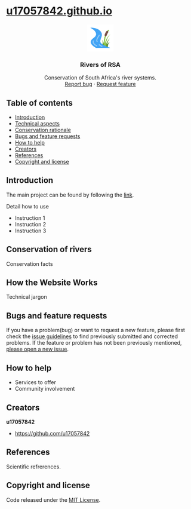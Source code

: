 <a href="https://u17057842.github.io"><h1>u17057842.github.io</h1></a>

<p align="center">
  <a href="https://u17057842.github.io">
    <img src="river-icon.png" alt="Logo" width=72 height=72>
  </a>

  <h3 align="center">Rivers of RSA</h3>

  <p align="center">
    Conservation of South Africa's river systems.
    <br>
    <a href="https://github.com/u17057842/u17057842.github.io/issues/new?template=bug.md">Report bug</a>
    ·
    <a href="https://github.com/u17057842/u17057842.github.io/issues/new?template=feature.md&labels=feature">Request feature</a>
  </p>
</p>


## Table of contents

- [Introduction](#introduction)
- [Technical aspects](#how-it-works)
- [Conservation rationale](#conservation)
- [Bugs and feature requests](#bugs-and-feature-requests)
- [How to help](#how-to-help)
- [Creators](#creators)
- [References](#references)
- [Copyright and license](#copyright-and-license)


## Introduction

The main project can be found by following the <a href="https://u17057842.github.io">link</a>.

Detail how to use

- Instruction 1
- Instruction 2
- Instruction 3

## Conservation of rivers

Conservation facts

## How the Website Works

Technical jargon

## Bugs and feature requests

If you have a problem(bug) or want to request a new feature, please first check the [issue guidelines](https://github.com/u17057842/u17057842.github.io/blob/master/CONTRIBUTING.md) to find previously submitted and corrected problems. If the feature or problem has not been previously mentioned, [please open a new issue](https://github.com/u17057842/u17057842.github.io/issues/new).

## How to help

- Services to offer
- Community involvement

## Creators

**u17057842**

- <https://github.com/u17057842>

## References

Scientific refrerences.

## Copyright and license

Code released under the [MIT License](https://github.com/u17057842/u17057842.github.io/blob/master/LICENSE).

